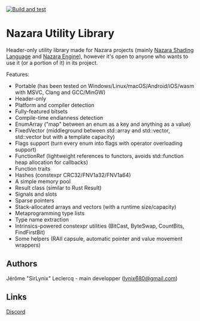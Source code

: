 [![Build and test](https://github.com/NazaraEngine/NazaraUtils/actions/workflows/build.yml/badge.svg)](https://github.com/NazaraEngine/NazaraUtils/actions/workflows/build.yml)

# Nazara Utility Library

Header-only utility library made for Nazara projects (mainly [Nazara Shading Language](https://github.com/NazaraEngine/ShaderLang) and [Nazara Engine](https://github.com/NazaraEngine/ShaderLang)), however it's open to anyone who wants to use it (or a portion of it) in its project.

Features:
- Portable (has been tested on Windows/Linux/macOS/Android/iOS/wasm with MSVC, Clang and GCC/MinGW)
- Header-only
- Platform and compiler detection
- Fully-featured bitsets
- Compile-time endianness detection
- EnumArray ("map" between an enum as a key and anything as a value)
- FixedVector (middleground between std::array and std::vector, std::vector but with a template capacity)
- Flags support (turn every enum into flags with operator overloading support)
- FunctionRef (lightweight references to functors, avoids std::function heap allocation for callbacks)
- Function traits
- Hashes (constexpr CRC32/FNV1a32/FNV1a64)
- A simple memory pool
- Result class (similar to Rust Result)
- Signals and slots
- Sparse pointers
- Stack-allocated arrays and vectors (with a runtime size/capacity)
- Metaprogramming type lists
- Type name extraction
- Intrinsics-powered constexpr utilities (BitCast, ByteSwap, CountBits, FindFirstBit)
- Some helpers (RAII capsule, automatic pointer and value movement wrappers)

## Authors

Jérôme "SirLynix" Leclercq - main developper (<lynix680@gmail.com>)   

## Links

[Discord](https://discord.gg/MvwNx73)  
